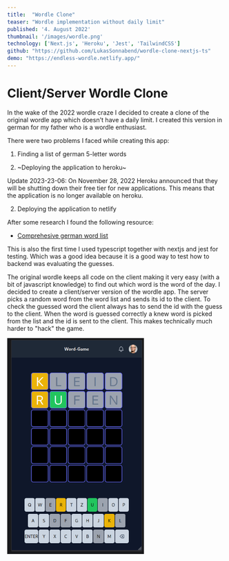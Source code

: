 ```yaml
---
title:  "Wordle Clone"
teaser: "Wordle implementation without daily limit"
published: '4. August 2022'
thumbnail: '/images/wordle.png'
technology: ['Next.js', 'Heroku', 'Jest', 'TailwindCSS']
github: "https://github.com/LukasSonnabend/wordle-clone-nextjs-ts"
demo: "https://endless-wordle.netlify.app/"
---
```


# Client/Server Wordle Clone

In the wake of the 2022 wordle craze I decided to create a clone of the original wordle app which doesn't have a daily limit. I created this version in german for my father who is a wordle enthusiast.

There were two problems I faced while creating this app:

1. Finding a list of german 5-letter words

2. ~Deploying the application to heroku~ 

Update 2023-23-06:
On November 28, 2022 Heroku announced that they will be shutting down their free tier for new applications. This means that the application is no longer available on heroku.

2. Deploying the application to netlify

After some research I found the following resource:

- [Comprehesive german word list](https://gist.github.com/MarvinJWendt/2f4f4154b8ae218600eb091a5706b5f4/revisions)

This is also the first time I used typescript together with nextjs and jest for testing. Which was a good idea because it is a good way to test how to backend was evaluating the guesses.

The original wordle keeps all code on the client making it very easy (with a bit of javascript knowledge) to find out which word is the word of the day. I decided to create a client/server version of the wordle app. The server picks a random word from the word list and sends its id to the client. To check the guessed word the client always has to send the id with the guess to the client. When the word is guessed correctly a knew word is picked from the list and the id is sent to the client. This makes technically much harder to "hack" the game.


<div class="flex" style="justify-content: space-around">
  <img class="w-3/12" height="500px" src="/images/wordle-1.png" alt="Wordle clone Screenshot">
</div>
<br/>